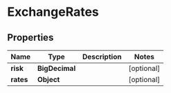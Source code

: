 

# ExchangeRates


## Properties

| Name | Type | Description | Notes |
|------------ | ------------- | ------------- | -------------|
|**risk** | **BigDecimal** |  |  [optional] |
|**rates** | **Object** |  |  [optional] |



